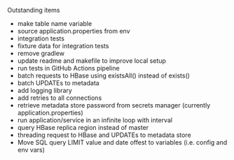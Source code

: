 Outstanding items
* make table name variable
* source application.properties from env
* integration tests
* fixture data for integration tests
* remove gradlew
* update readme and makefile to improve local setup
* run tests in GitHub Actions pipeline
* batch requests to HBase using existsAll() instead of exists()
* batch UPDATEs to metadata
* add logging library
* add retries to all connections
* retrieve metadata store password from secrets manager (currently application.properties)
* run application/service in an infinite loop with interval
* query HBase replica region instead of master
* threading request to HBase and UPDATEs to metadata store
* Move SQL query LIMIT value and date offest to variables (i.e. config and env vars)
